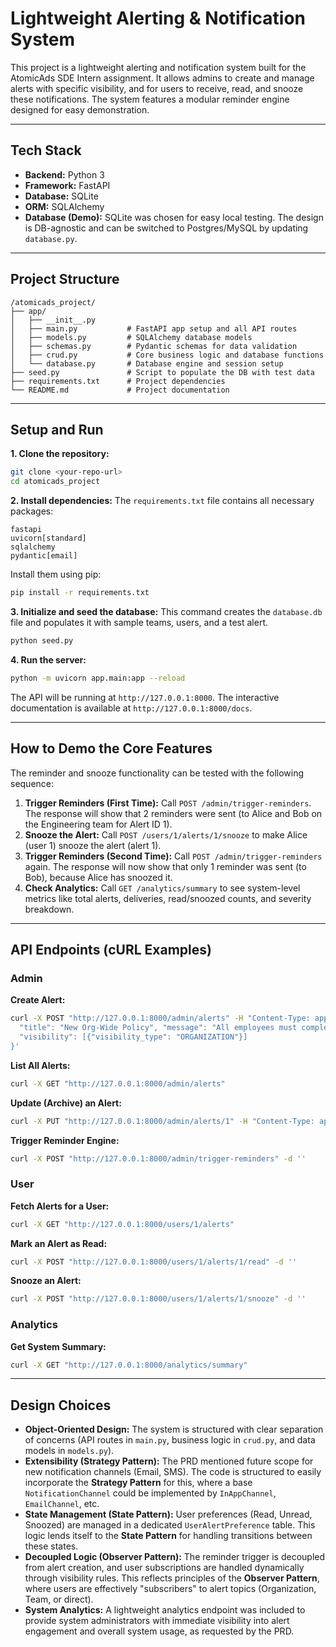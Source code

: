 # Lightweight Alerting & Notification System

This project is a lightweight alerting and notification system built for the AtomicAds SDE Intern assignment. It allows admins to create and manage alerts with specific visibility, and for users to receive, read, and snooze these notifications. The system features a modular reminder engine designed for easy demonstration.

-----

## Tech Stack

  * **Backend:** Python 3
  * **Framework:** FastAPI
  * **Database:** SQLite
  * **ORM:** SQLAlchemy
  * **Database (Demo):** SQLite was chosen for easy local testing. The design is DB-agnostic and can be switched to Postgres/MySQL by updating `database.py`.

-----

## Project Structure

```
/atomicads_project/
├── app/
│   ├── __init__.py
│   ├── main.py           # FastAPI app setup and all API routes
│   ├── models.py         # SQLAlchemy database models
│   ├── schemas.py        # Pydantic schemas for data validation
│   ├── crud.py           # Core business logic and database functions
│   └── database.py       # Database engine and session setup
├── seed.py               # Script to populate the DB with test data
├── requirements.txt      # Project dependencies
└── README.md             # Project documentation
```

-----

## Setup and Run

**1. Clone the repository:**

```bash
git clone <your-repo-url>
cd atomicads_project
```

**2. Install dependencies:**
The `requirements.txt` file contains all necessary packages:

```
fastapi
uvicorn[standard]
sqlalchemy
pydantic[email]
```

Install them using pip:

```bash
pip install -r requirements.txt
```

**3. Initialize and seed the database:**
This command creates the `database.db` file and populates it with sample teams, users, and a test alert.

```bash
python seed.py
```

**4. Run the server:**

```bash
python -m uvicorn app.main:app --reload
```

The API will be running at `http://127.0.0.1:8000`. The interactive documentation is available at `http://127.0.0.1:8000/docs`.

-----

## How to Demo the Core Features

The reminder and snooze functionality can be tested with the following sequence:

1.  **Trigger Reminders (First Time):** Call `POST /admin/trigger-reminders`. The response will show that 2 reminders were sent (to Alice and Bob on the Engineering team for Alert ID 1).
2.  **Snooze the Alert:** Call `POST /users/1/alerts/1/snooze` to make Alice (user 1) snooze the alert (alert 1).
3.  **Trigger Reminders (Second Time):** Call `POST /admin/trigger-reminders` again. The response will now show that only 1 reminder was sent (to Bob), because Alice has snoozed it.
4.  **Check Analytics:** Call `GET /analytics/summary` to see system-level metrics like total alerts, deliveries, read/snoozed counts, and severity breakdown.

-----

## API Endpoints (cURL Examples)

### Admin

**Create Alert:**

```bash
curl -X POST "http://127.0.0.1:8000/admin/alerts" -H "Content-Type: application/json" -d '{
  "title": "New Org-Wide Policy", "message": "All employees must complete the new security training by Friday.", "severity": "Info", "reminders_enabled": true,
  "visibility": [{"visibility_type": "ORGANIZATION"}]
}'
```

**List All Alerts:**

```bash
curl -X GET "http://127.0.0.1:8000/admin/alerts"
```

**Update (Archive) an Alert:**

```bash
curl -X PUT "http://127.0.0.1:8000/admin/alerts/1" -H "Content-Type: application/json" -d '{"archived": true}'
```

**Trigger Reminder Engine:**

```bash
curl -X POST "http://127.0.0.1:8000/admin/trigger-reminders" -d ''
```

### User

**Fetch Alerts for a User:**

```bash
curl -X GET "http://127.0.0.1:8000/users/1/alerts"
```

**Mark an Alert as Read:**

```bash
curl -X POST "http://127.0.0.1:8000/users/1/alerts/1/read" -d ''
```

**Snooze an Alert:**

```bash
curl -X POST "http://127.0.0.1:8000/users/1/alerts/1/snooze" -d ''
```

### Analytics

**Get System Summary:**

```bash
curl -X GET "http://127.0.0.1:8000/analytics/summary"
```

-----

## Design Choices

  * **Object-Oriented Design:** The system is structured with clear separation of concerns (API routes in `main.py`, business logic in `crud.py`, and data models in `models.py`).
  * **Extensibility (Strategy Pattern):** The PRD mentioned future scope for new notification channels (Email, SMS). The code is structured to easily incorporate the **Strategy Pattern** for this, where a base `NotificationChannel` could be implemented by `InAppChannel`, `EmailChannel`, etc.
  * **State Management (State Pattern):** User preferences (Read, Unread, Snoozed) are managed in a dedicated `UserAlertPreference` table. This logic lends itself to the **State Pattern** for handling transitions between these states.
  * **Decoupled Logic (Observer Pattern):** The reminder trigger is decoupled from alert creation, and user subscriptions are handled dynamically through visibility rules. This reflects principles of the **Observer Pattern**, where users are effectively "subscribers" to alert topics (Organization, Team, or direct).
  * **System Analytics:** A lightweight analytics endpoint was included to provide system administrators with immediate visibility into alert engagement and overall system usage, as requested by the PRD.